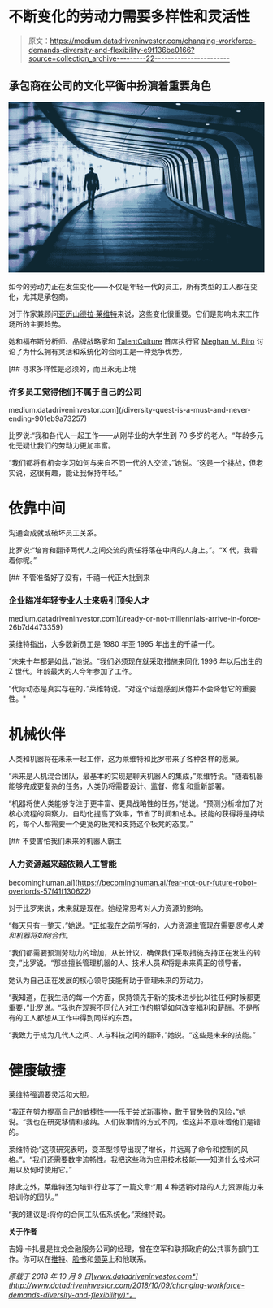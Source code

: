# 不断变化的劳动力需要多样性和灵活性

> 原文：<https://medium.datadriveninvestor.com/changing-workforce-demands-diversity-and-flexibility-e9f136be0166?source=collection_archive---------22----------------------->

## 承包商在公司的文化平衡中扮演着重要角色

![](img/3d0ae56160f27f842e96886fc3e74b7a.png)

如今的劳动力正在发生变化——不仅是年轻一代的员工，所有类型的工人都在变化，尤其是承包商。

对于作家兼顾问[亚历山德拉·莱维特](https://twitter.com/alevit)来说，这些变化很重要。它们是影响未来工作场所的主要趋势。

她和福布斯分析师、品牌战略家和 [TalentCulture](https://talentculture.com/) 首席执行官 [Meghan M. Biro](https://talentculture.com/meet-meghan/) 讨论了为什么拥有灵活和系统化的合同工是一种竞争优势。

[](/diversity-quest-is-a-must-and-never-ending-901eb9a73257) [## 寻求多样性是必须的，而且永无止境

### 许多员工觉得他们不属于自己的公司

medium.datadriveninvestor.com](/diversity-quest-is-a-must-and-never-ending-901eb9a73257) 

比罗说:“我和各代人一起工作——从刚毕业的大学生到 70 多岁的老人。“年龄多元化无疑让我们的劳动力更加丰富。

“我们都将有机会学习如何与来自不同一代的人交流，”她说。“这是一个挑战，但老实说，这很有趣，能让我保持年轻。”

# 依靠中间

沟通会成就或破坏员工关系。

比罗说:“培育和翻译两代人之间交流的责任将落在中间的人身上。”。“X 代，我看着你呢。”

[](/ready-or-not-millennials-arrive-in-force-26b7d4473359) [## 不管准备好了没有，千禧一代正大批到来

### 企业瞄准年轻专业人士来吸引顶尖人才

medium.datadriveninvestor.com](/ready-or-not-millennials-arrive-in-force-26b7d4473359) 

莱维特指出，大多数新员工是 1980 年至 1995 年出生的千禧一代。

“未来十年都是如此，”她说。“我们必须现在就采取措施来同化 1996 年以后出生的 Z 世代。年龄最大的人今年参加了工作。

“代际动态是真实存在的，”莱维特说。"对这个话题感到厌倦并不会降低它的重要性。"

# 机械伙伴

人类和机器将在未来一起工作，这为莱维特和比罗带来了各种各样的愿景。

“未来是人机混合团队，最基本的实现是聊天机器人的集成，”莱维特说。“随着机器能够完成更复杂的任务，人类仍将需要设计、监督、修复和重新部署。

“机器将使人类能够专注于更丰富、更具战略性的任务，”她说。“预测分析增加了对核心流程的洞察力。自动化提高了效率，节省了时间和成本。技能的获得将是持续的，每个人都需要一个更宽的板凳和支持这个板凳的态度。”

[](https://becominghuman.ai/fear-not-our-future-robot-overlords-57f41f130622) [## 不要害怕我们未来的机器人霸主

### 人力资源越来越依赖人工智能

becominghuman.ai](https://becominghuman.ai/fear-not-our-future-robot-overlords-57f41f130622) 

对于比罗来说，未来就是现在。她经常思考对人力资源的影响。

“每天只有一整天，”她说。"[正如我在](https://www.forbes.com/sites/meghanbiro/2018/03/09/3-ways-to-embrace-ai-without-losing-what-makes-us-human/#4f3345082630)之前所写的，人力资源主管现在需要*思考人类和机器将如何合作*。

“我们都需要预测劳动力的增加，从长计议，确保我们采取措施支持正在发生的转变，”比罗说。“那些擅长管理机器的人、技术人员*和*将是未来真正的领导者。

她认为自己正在发展的核心领导技能有助于管理未来的劳动力。

“我知道，在我生活的每一个方面，保持领先于新的技术进步比以往任何时候都更重要，”比罗说。“我也在观察不同代人对工作的期望如何改变福利和薪酬。不是所有的工人都想从工作中得到同样的东西。

“我致力于成为几代人之间、人与科技之间的翻译，”她说。“这些是未来的技能。”

# 健康敏捷

莱维特强调要灵活和大胆。

“我正在努力提高自己的敏捷性——乐于尝试新事物，敢于冒失败的风险，”她说。“我也在研究移情和接纳。人们做事情的方式不同，但这并不意味着他们是错的。

莱维特说:“这项研究表明，变革型领导出现了增长，并远离了命令和控制的风格。”。“我们还需要数字流畅性。我把这些称为应用技术技能——知道什么技术可用以及何时使用它。”

除此之外，莱维特还为培训行业写了一篇文章:“用 4 种适销对路的人力资源能力来培训你的团队。”

“我的建议是:将你的合同工队伍系统化，”莱维特说。

**关于作者**

吉姆·卡扎曼是拉戈金融服务公司的经理，曾在空军和联邦政府的公共事务部门工作。你可以在[推特](https://twitter.com/JKatzaman)、[脸书](https://www.facebook.com/jim.katzaman)和[领英](https://www.linkedin.com/in/jim-katzaman-33641b21/)上和他联系。

*原载于 2018 年 10 月 9 日*[*www.datadriveninvestor.com*](http://www.datadriveninvestor.com/2018/10/09/changing-workforce-demands-diversity-and-flexibility/)*。*